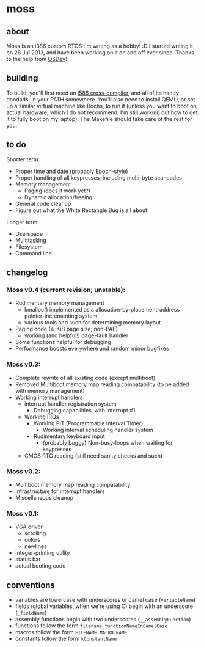 # moss

## about
Moss is an i386 custom RTOS I'm writing as a hobby! :D I started writing it on 26 Jul 2013, and have been working on it on and off ever since. Thanks to the help from [OSDev](http://wiki.osdev.org/Main_Page)!

## building
To build, you'll first need an [i586 cross-compiler](http://wiki.osdev.org/GCC_Cross-Compiler), and all of its handy doodads, in your PATH somewhere. You'll also need to install QEMU, or set up a similar virtual machine like Bochs, to run it (unless you want to boot on actual hardware, which I do not recommend; I'm still working out how to get it to fully boot on my laptop). The Makefile should take care of the rest for you.

## to do

Shorter term:

* Proper time and date (probably Epoch-style)
* Proper handling of all keypresses, including multi-byte scancodes
* Memory management
	* Paging (does it work yet?)
	* Dynamic allocation/freeing
* General code cleanup
* Figure out what the White Rectangle Bug is all about

Longer term:

* Userspace
* Multitasking
* Filesystem
* Command line

## changelog

### Moss v0.4 (current revision; unstable):

* Rudimentary memory management
	* kmalloc() implemented as a allocation-by-placement-address pointer-incrementing system
	* various tools and such for determining memory layout
* Paging code (4-KiB page size; non-PAE)
	* working (and helpful!) page-fault handler
* Some functions helpful for debugging
* Performance boosts everywhere and random minor bugfixes

### Moss v0.3:

* Complete rewrite of all existing code (except multiboot)
* Removed Multiboot memory map reading compatability (to be added with memory management)
* Working interrupt handlers
	* interrupt handler registration system
		* Debugging capabilities, with interrupt #1
	* Working IRQs
		* Working PIT (Programmable Interval Timer)
			* Working interval scheduling handler system
		* Rudimentary keyboard input
			* (probably buggy) Non-busy-loops when waiting for keypresses
	* CMOS RTC reading (still need sanity checks and such)

### Moss v0.2:

* Multiboot memory map reading compatability
* Infrastructure for interrupt handlers
* Miscellaneous cleanup

### Moss v0.1:

* VGA driver
	* scrolling
	* colors
	* newlines
* integer-printing utility
* status bar
* actual booting code

## conventions
* variables are lowercase with underscores or camel case (<code>variableName</code>)
* fields (global variables, when we're using C) begin with an underscore (<code>_fieldName</code>)
* assembly functions begin with two underscores (<code>__assemblyFunction</code>)
* functions follow the form <code>filename_functionNameInCamelCase</code>
* macros follow the form <code>FILENAME_MACRO_NAME</code>
* constants follow the form <code>kConstantName</code>
